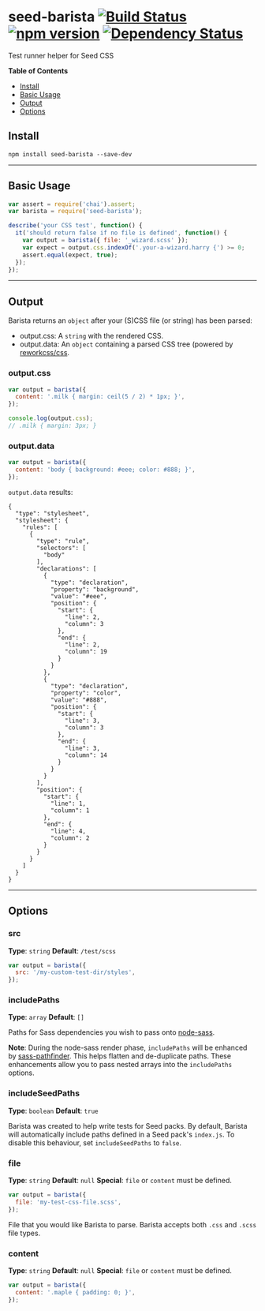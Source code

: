# seed-barista [![Build Status](https://travis-ci.org/helpscout/seed-harvester.svg?branch=master)](https://travis-ci.org/helpscout/seed-harvester) [![npm version](https://badge.fury.io/js/seed-harvester.svg)](https://badge.fury.io/js/seed-harvester) [![Dependency Status](https://david-dm.org/helpscout/seed-harvester.svg)](https://david-dm.org/helpscout/seed-harvester)

Test runner helper for Seed CSS


**Table of Contents**

- [Install](#install)
- [Basic Usage](#basic-usage)
- [Output](#output)
- [Options](#options)


## Install
```
npm install seed-barista --save-dev
```


---


## Basic Usage

```javascript
var assert = require('chai').assert;
var barista = require('seed-barista');

describe('your CSS test', function() {
  it('should return false if no file is defined', function() {
    var output = barista({ file: '_wizard.scss' });
    var expect = output.css.indexOf('.your-a-wizard.harry {') >= 0;
    assert.equal(expect, true);
  });
});
```


---


## Output

Barista returns an `object` after your (S)CSS file (or string) has been parsed:

* output.css: A `string` with the rendered CSS.
* output.data: An `object` containing a parsed CSS tree (powered by [reworkcss/css](https://github.com/reworkcss/css).

### output.css
```js
var output = barista({
  content: '.milk { margin: ceil(5 / 2) * 1px; }',
});

console.log(output.css);
// .milk { margin: 3px; }
```

### output.data
```js
var output = barista({
  content: 'body { background: #eee; color: #888; }',
});
```

`output.data` results:
```
{
  "type": "stylesheet",
  "stylesheet": {
    "rules": [
      {
        "type": "rule",
        "selectors": [
          "body"
        ],
        "declarations": [
          {
            "type": "declaration",
            "property": "background",
            "value": "#eee",
            "position": {
              "start": {
                "line": 2,
                "column": 3
              },
              "end": {
                "line": 2,
                "column": 19
              }
            }
          },
          {
            "type": "declaration",
            "property": "color",
            "value": "#888",
            "position": {
              "start": {
                "line": 3,
                "column": 3
              },
              "end": {
                "line": 3,
                "column": 14
              }
            }
          }
        ],
        "position": {
          "start": {
            "line": 1,
            "column": 1
          },
          "end": {
            "line": 4,
            "column": 2
          }
        }
      }
    ]
  }
}
```


---


## Options

### src
**Type**: `string`
**Default**: `/test/scss`

```js
var output = barista({
  src: '/my-custom-test-dir/styles',
});
```


### includePaths
**Type**: `array`
**Default**: `[]`

Paths for Sass dependencies you wish to pass onto [node-sass](https://github.com/sass/node-sass#includepaths).

**Note**: During the node-sass render phase, `includePaths` will be enhanced by [sass-pathfinder](https://github.com/itsjonq/sass-pathfinder). This helps flatten and de-duplicate paths. These enhancements allow you to pass nested arrays into the `includePaths` options.


### includeSeedPaths
**Type**: `boolean`
**Default**: `true`

Barista was created to help write tests for Seed packs. By default, Barista will automatically include paths defined in a Seed pack's `index.js`. To disable this behaviour, set `includeSeedPaths` to `false`.


### file
**Type**: `string`
**Default**: `null`
**Special**: `file` or `content` must be defined.

```js
var output = barista({
  file: 'my-test-css-file.scss',
});
```

File that you would like Barista to parse. Barista accepts both `.css` and `.scss` file types.


### content
**Type**: `string`
**Default**: `null`
**Special**: `file` or `content` must be defined.

```js
var output = barista({
  content: '.maple { padding: 0; }',
});
```
